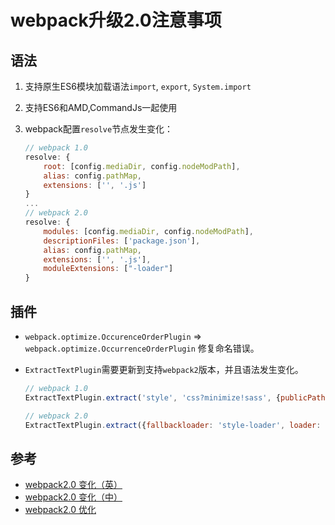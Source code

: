# webpack升级2.0注意事项

## 语法
1. 支持原生ES6模块加载语法`import`, `export`, `System.import`
2. 支持ES6和AMD,CommandJs一起使用
3. webpack配置`resolve`节点发生变化：

    ```javascript
    // webpack 1.0
    resolve: {
        root: [config.mediaDir, config.nodeModPath],
        alias: config.pathMap,
        extensions: ['', '.js']
    }
    ...
    // webpack 2.0
    resolve: {
        modules: [config.mediaDir, config.nodeModPath],
        descriptionFiles: ['package.json'],
        alias: config.pathMap,
        extensions: ['', '.js'],
        moduleExtensions: ["-loader"]
    }
    ```

## 插件
* `webpack.optimize.OccurenceOrderPlugin` => `webpack.optimize.OccurrenceOrderPlugin` 修复命名错误。
* `ExtractTextPlugin`需要更新到支持`webpack2`版本，并且语法发生变化。

    ```javascript
    // webpack 1.0
    ExtractTextPlugin.extract('style', 'css?minimize!sass', {publicPath: "../"});

    // webpack 2.0
    ExtractTextPlugin.extract({fallbackloader: 'style-loader', loader: 'css?minimize!sass', publicPath: "../"});
    ```

## 参考
* [webpack2.0 变化（英）](https://gold.xitu.io/entry/56b0623cc14061005a028d08)
* [webpack2.0 变化（中）](https://mp.weixin.qq.com/s?__biz=MzIyMjE0ODQ0OQ==&mid=402764877&idx=1&sn=aa40a80bb1920a80fc187e8df99c4824)
* [webpack2.0 优化](http://www.open-open.com/lib/view/open1483317889255.html)